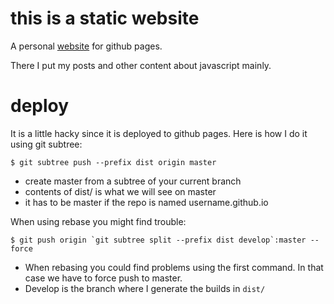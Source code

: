 # this is a static website

A personal [website](https://sergueyarellano.github.io) for github pages. 

There I put my posts and other content about javascript mainly.

# deploy

It is a little hacky since it is deployed to github pages. Here is how I do it using git subtree:

```
$ git subtree push --prefix dist origin master
```
- create master from a subtree of your current branch
- contents of dist/ is what we will see on master
- it has to be master if the repo is named username.github.io

When using rebase you might find trouble:

```
$ git push origin `git subtree split --prefix dist develop`:master --force
```
- When rebasing you could find problems using the first command. In that case we have to force push to master.
- Develop is the branch where I generate the builds in `dist/`

